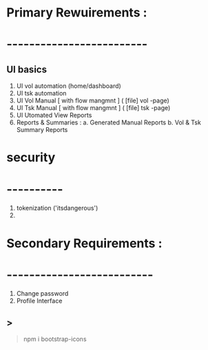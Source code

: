 # Primary Rewuirements : 
# -------------------------

## UI basics 
 1. UI vol automation  (home/dashboard)
 2. UI tsk automation
 3. UI Vol Manual [ with flow mangmnt ] ( [file] vol -page)
 4. UI Tsk Manual [ with flow mangmnt ] ( [file] tsk -page)
 5. UI Utomated View Reports
 6. Reports & Summaries :
    a. Generated Manual Reports
    b. Vol & Tsk Summary Reports

# security
# ----------
1. tokenization ('itsdangerous')
2. 

# Secondary Requirements :
# --------------------------

 1. Change password
 2. Profile Interface


## > 
 > npm i bootstrap-icons
